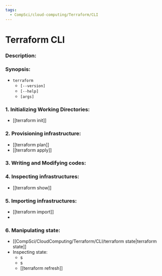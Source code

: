 ```yaml
---
tags:
  - CompSci/cloud-computing/Terraform/CLI
---
```

# Terraform CLI
### Description:

### Synopsis:
- `terraform`
	- `[--version]`
	- `[--help]`
	- `[args]`
### 1. Initializing Working Directories:
- [[terraform init]]
### 2. Provisioning infrastructure:
- [[terraform plan]]
- [[terraform apply]]
### 3. Writing and Modifying codes:
### 4. Inspecting infrastructures:
- [[terraform show]]
### 5. Importing infrastructures:
- [[terraform import]]
- 
### 6. Manipulating state:
- [[CompSci/CloudComputing/Terraform/CLI/terraform state|terraform state]]
- Inspecting state:
	- s
	- s
	- [[terraform refresh]]
